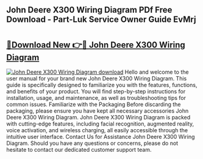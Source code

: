 ## John Deere X300 Wiring Diagram PDf Free Download - Part-Luk Service Owner Guide EvMrj

# <h2><a href="http://dfr04e.blite.top/?on=John+Deere+X300+Wiring+Diagram">🔗Download New 👉🔴 John Deere X300 Wiring Diagram</a></h2>

[![John Deere X300 Wiring Diagram download](https://i.imgur.com/lujVjoI.png)](http://dfr04e.blite.top/?on=John+Deere+X300+Wiring+Diagram)
Hello and welcome to the user manual for your brand new John Deere X300 Wiring Diagram. This guide is specifically designed to familiarize you with the features, functions, and benefits of your product. You will find step-by-step instructions for installation, usage, and maintenance, as well as troubleshooting tips for common issues. Familiarize with the Packaging Before discarding the packaging, please ensure you have kept all necessary accessories John Deere X300 Wiring Diagram. John Deere X300 Wiring Diagram is packed with cutting-edge features, including facial recognition, augmented reality, voice activation, and wireless charging, all easily accessible through the intuitive user interface. Contact Us for Assistance John Deere X300 Wiring Diagram. Should you have any questions or concerns, please do not hesitate to contact our dedicated customer support team.
